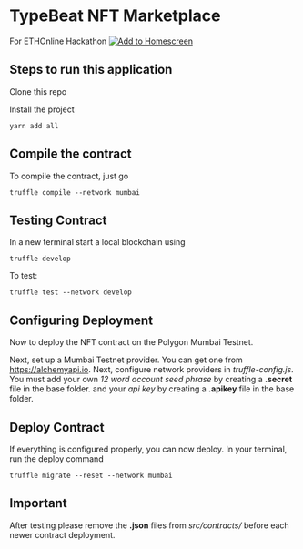 # TypeBeat NFT Marketplace
For ETHOnline Hackathon
[![Add to Homescreen](https://img.shields.io/badge/Skynet-Add%20To%20Homescreen-00c65e?logo=skynet&labelColor=0d0d0d)](https://homescreen.hns.siasky.net/#/skylink/[AQAhyxu7DdyfmMWReGtb5cf-QmUUAynmxhjmFSMkDPNoAw])
## Steps to run this application

Clone this repo

Install the project
``` 
yarn add all
```

## Compile the contract

To compile the contract, just go

```
truffle compile --network mumbai
```

## Testing Contract

In a new terminal start a local blockchain using
```
truffle develop
```

To test:
```
truffle test --network develop
```

## Configuring Deployment

Now to deploy the NFT contract on the Polygon Mumbai Testnet.

Next, set up a Mumbai Testnet provider. You can get one from https://alchemyapi.io.
Next, configure network providers in *truffle-config.js*.
You must add your own *12 word account seed phrase* by creating a **.secret** file in the base folder.
and your *api key* by creating a **.apikey** file in the base folder.
<br>

## Deploy Contract

If everything is configured properly, you can now deploy. In your terminal, run the deploy command

```
truffle migrate --reset --network mumbai
```

## Important

After testing please remove the **.json** files from *src/contracts/* before each newer contract deployment.